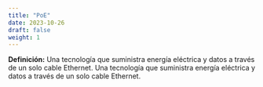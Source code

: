 ```yaml
---
title: "PoE"
date: 2023-10-26
draft: false
weight: 1
---
```


**Definición:** Una tecnología que suministra energía eléctrica y datos a través de un solo cable Ethernet. Una tecnología que suministra energía eléctrica y datos a través de un solo cable Ethernet.
